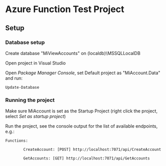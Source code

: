# Azure Function Test Project

## Setup

### Database setup
Create database "MiViewAccounts" on (localdb)\MSSQLLocalDB

Open project in Visual Studio

Open *Package Manager Console*, set Default project as "MiAccount.Data" and run:
````
Update-Database
````

### Running the project
Make sure MiAccount is set as the Startup Project (right click the project, select *Set as startup project*)

Run the project, see the console output for the list of available endpoints, e.g.:
````
Functions:

        CreateAccount: [POST] http://localhost:7071/api/CreateAccount

        GetAccounts: [GET] http://localhost:7071/api/GetAccounts
````
